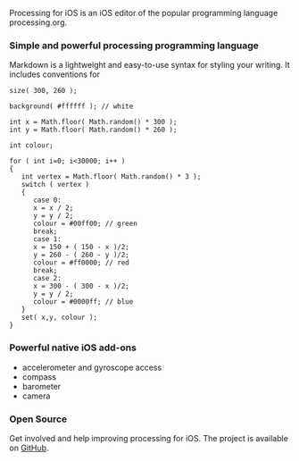 Processing for iOS is an iOS editor of the popular programming language processing.org.

### Simple and powerful processing programming language

Markdown is a lightweight and easy-to-use syntax for styling your writing. It includes conventions for

```Processing
size( 300, 260 );

background( #ffffff ); // white

int x = Math.floor( Math.random() * 300 );
int y = Math.floor( Math.random() * 260 );

int colour;

for ( int i=0; i<30000; i++ )
{
   int vertex = Math.floor( Math.random() * 3 );
   switch ( vertex )
   {
      case 0:
      x = x / 2;
      y = y / 2;
      colour = #00ff00; // green
      break;
      case 1:
      x = 150 + ( 150 - x )/2;
      y = 260 - ( 260 - y )/2;
      colour = #ff0000; // red
      break;
      case 2:
      x = 300 - ( 300 - x )/2;
      y = y / 2;
      colour = #0000ff; // blue
   }
   set( x,y, colour );
}
```


### Powerful native iOS add-ons

- accelerometer and gyroscope access
- compass
- barometer
- camera

### Open Source

Get involved and help improving processing for iOS. The project is available on [GitHub](https://github.com/Processing-iOS/Processing-iOS).
